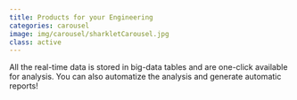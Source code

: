 ```yaml
---
title: Products for your Engineering
categories: carousel
image: img/carousel/sharkletCarousel.jpg
class: active
---
```


All the real-time data is stored in big-data tables and are one-click available for analysis. You can also automatize the analysis and generate automatic reports!